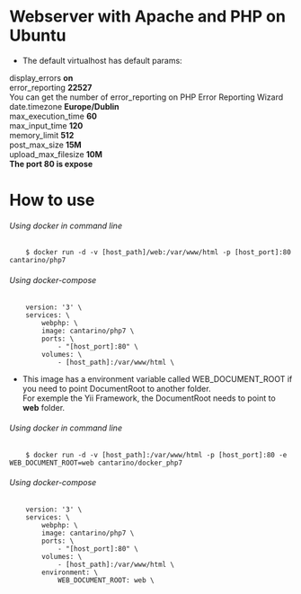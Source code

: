 # Webserver with Apache and PHP on Ubuntu

- The default virtualhost has default params:

display_errors **on** \
error_reporting **22527** \
You can get the number of error_reporting on PHP Error Reporting Wizard \
date.timezone **Europe/Dublin** \
max_execution_time **60** \
max_input_time **120** \
memory_limit **512** \
post_max_size **15M** \
upload_max_filesize **10M** \
**The port 80 is expose**

# How to use

###### Using docker in command line
```
    $ docker run -d -v [host_path]/web:/var/www/html -p [host_port]:80 cantarino/php7
```
###### Using docker-compose
```
    version: '3' \
    services: \
        webphp: \
        image: cantarino/php7 \
        ports: \
            - "[host_port]:80" \
        volumes: \
            - [host_path]:/var/www/html \
```
- This image has a environment variable called WEB_DOCUMENT_ROOT if you need to point DocumentRoot to another folder. \
For exemple the Yii Framework, the DocumentRoot needs to point to **web** folder.

###### Using docker in command line
```
    $ docker run -d -v [host_path]:/var/www/html -p [host_port]:80 -e WEB_DOCUMENT_ROOT=web cantarino/docker_php7
```
###### Using docker-compose
```
    version: '3' \
    services: \
        webphp: \
        image: cantarino/php7 \
        ports: \
            - "[host_port]:80" \
        volumes: \
            - [host_path]:/var/www/html \
        environment: \
            WEB_DOCUMENT_ROOT: web \
```